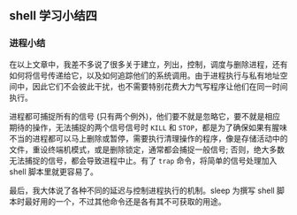 ## shell 学习小结四

### 进程小结

在以上文章中，我差不多说了很多关于建立，列出，控制，调度与删除进程，还有如何将信号传递给它，以及如何追踪他们的系统调用。由于进程执行与私有地址空间中，因此它们不会彼此干扰，也不需要特别花费大力气写程序让他们在同一时间执行。
 
进程都可捕捉所有的信号 (只有两个例外)，他们要不就是忽略它，要不就是相应期待的操作，无法捕捉的两个信号信号时 `KILL` 和 `STOP`，都是为了确保如果有腥味不当的进程都可以马上删除或暂停，需要执行清理操作的程序，像是存储活动中的文件，重设终端机模式，或是删除锁定，通常都会捕捉一般信号; 否则，绝大多数无法捕捉的信号，都会导致进程中止。有了 `trap` 命令，将简单的信号处理加入 shell 脚本里就更容易了。

最后，我大体说了各种不同的延迟与控制进程执行的机制。sleep 为撰写 shell 脚本时最好用的一个，不过其他命令还是各有其不可获取的用途。
